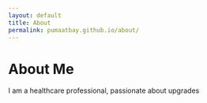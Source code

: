 ```yaml
---
layout: default
title: About
permalink: pumaatbay.github.io/about/
---
```

# About Me

I am a healthcare professional, passionate about upgrades
